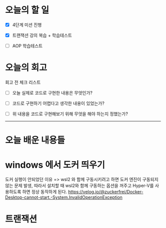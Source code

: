 
# 오늘의 할 일

- [x] 4단계 미션 진행
- [x] 트랜잭션 강의 복습 + 학습테스트
- [ ] AOP 학습테스트


# 오늘의 회고

회고 전 체크 리스트
- [ ] 오늘 실제로 코드로 구현한 내용은 무엇인가?
- [ ] 코드로 구현하기 어렵다고 생각한 내용이 있었는가?
- [ ] 위 내용을 코드로 구현해보기 위해 무엇을 해야 하는지 정했는가?




---
# 오늘 배운 내용들

# windows 에서 도커 띄우기
도커 실행이 안되었던 이유 => wsl2 와 함께 구동시키려고 하면 도커 엔진이 구동되지 않는 문제 발생, 따라서 설치할 때 wsl2와 함께 구동하는 옵션을 꺼주고 Hyper-V를 사용하도록 하면 정상 동작하게 된다.
https://velog.io/@zuckerfrei/Docker-Desktop-cannot-start.-System.InvalidOperationException

# 트랜잭션
